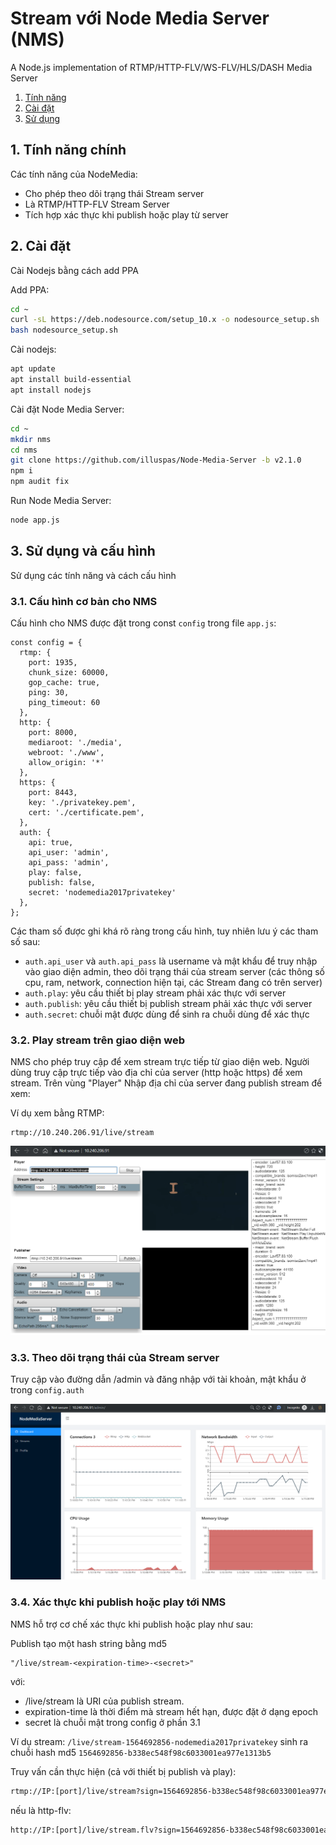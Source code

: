 # Stream với Node Media Server (NMS)

A Node.js implementation of RTMP/HTTP-FLV/WS-FLV/HLS/DASH Media Server

1. [Tính năng](#1-tính-năng-chính)
2. [Cài đặt](#2-Cài-đặt)
3. [Sử dụng](#3-Sử-dụng-và-cấu-hình)

## 1. Tính năng chính

Các tính năng của NodeMedia:
- Cho phép theo dõi trạng thái Stream server
- Là RTMP/HTTP-FLV Stream Server
- Tích hợp xác thực khi publish hoặc play từ server

## 2. Cài đặt

Cài Nodejs bằng cách add PPA

Add PPA:

```bash
cd ~
curl -sL https://deb.nodesource.com/setup_10.x -o nodesource_setup.sh
bash nodesource_setup.sh
```

Cài nodejs:

```bash
apt update
apt install build-essential
apt install nodejs
```

Cài đặt Node Media Server:

```bash
cd ~
mkdir nms
cd nms
git clone https://github.com/illuspas/Node-Media-Server -b v2.1.0
npm i
npm audit fix
```

Run Node Media Server:

```bash
node app.js
```

## 3. Sử dụng và cấu hình

Sử dụng các tính năng và cách cấu hình

### 3.1. Cấu hình cơ bản cho NMS

Cấu hình cho NMS được đặt trong const `config` trong file `app.js`:

```console
const config = {
  rtmp: {
    port: 1935,
    chunk_size: 60000,
    gop_cache: true,
    ping: 30,
    ping_timeout: 60
  },
  http: {
    port: 8000,
    mediaroot: './media',
    webroot: './www',
    allow_origin: '*'
  },
  https: {
    port: 8443,
    key: './privatekey.pem',
    cert: './certificate.pem',
  },
  auth: {
    api: true,
    api_user: 'admin',
    api_pass: 'admin',
    play: false,
    publish: false,
    secret: 'nodemedia2017privatekey'
  },
};
```

Các tham số được ghi khá rõ ràng trong cấu hình, tuy nhiên lưu ý các tham số sau:
- `auth.api_user` và `auth.api_pass` là username và mật khẩu để truy nhập vào giao diện admin, theo dõi trạng thái của stream server (các thông số cpu, ram, network, connection hiện tại, các Stream đang có trên server)
- `auth.play`: yêu cầu thiết bị play stream phải xác thực với server
- `auth.publish`: yêu cầu thiết bị publish stream phải xác thực với server
- `auth.secret`: chuỗi mật được dùng để sinh ra chuỗi dùng để xác thực 

### 3.2. Play stream trên giao diện web

NMS cho phép truy cập để xem stream trực tiếp từ giao diện web. Người dùng truy cập trực tiếp vào địa chỉ của server (http hoặc https) để xem stream. Trên vùng "Player" Nhập địa chỉ của server đang publish stream để xem:

Ví dụ xem bằng RTMP:

```console
rtmp://10.240.206.91/live/stream
```

![Hình ảnh của nms Player](./images/nms-player.png)


### 3.3. Theo dõi trạng thái của Stream server

Truy cập vào đường dẫn /admin và đăng nhập với tài khoản, mật khẩu ở trong `config.auth`

![Hình ảnh của admin](./images/nms-admin.png)


### 3.4. Xác thực khi publish hoặc play tới NMS

NMS hỗ trợ cơ chế xác thực khi publish hoặc play như sau:

Publish tạo một hash string bằng md5 

```console
"/live/stream-<expiration-time>-<secret>"
```

với:
- /live/stream là URI của publish stream.
- expiration-time là thời điểm mà stream hết hạn, được đặt ở dạng epoch
- secret là chuỗi mật trong config ở phần 3.1

Ví dụ stream: `/live/stream-1564692856-nodemedia2017privatekey` sinh ra chuỗi hash md5 `1564692856-b338ec548f98c6033001ea977e1313b5`

Truy vấn cần thực hiện (cả với thiết bị publish và play):

```bash
rtmp://IP:[port]/live/stream?sign=1564692856-b338ec548f98c6033001ea977e1313b5
```

nếu là http-flv:

```bash
http://IP:[port]/live/stream.flv?sign=1564692856-b338ec548f98c6033001ea977e1313b5
```

